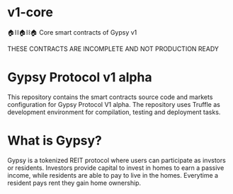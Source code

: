 # v1-core
 🏠⛓🏠⛓🏠 Core smart contracts of Gypsy v1


THESE CONTRACTS ARE INCOMPLETE AND NOT PRODUCTION READY

# Gypsy Protocol v1 alpha
This repository contains the smart contracts source code and markets configuration for Gypsy Protocol V1 alpha. The repository uses Truffle as development environment for compilation, testing and deployment tasks.

# What is Gypsy?
Gypsy is a tokenized REIT protocol where users can participate as invstors or residents. Investors provide capital to invest in homes to earn a passive income, while residents are able to pay to live in the homes. Everytime a resident pays rent they gain home ownership.
